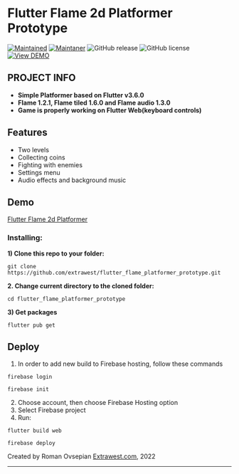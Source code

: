 # Flutter Flame 2d Platformer Prototype
[![Maintained](https://img.shields.io/badge/Maintained%3F-yes-green.svg)](https://github.com/extrawest/flutter_flame_platformer_prototype/graphs/commit-activity)
[![Maintaner](https://img.shields.io/static/v1?label=Roman%20Ovsepian&message=Maintainer&color=red)](mailto:roman.ovsepian@extrawest.com)
![GitHub release](https://img.shields.io/badge/release-v1.0.0-blue)
![GitHub license](https://img.shields.io/github/license/Naereen/StrapDown.js.svg)
[![View DEMO](https://img.shields.io/badge/VIEW-DEMO-lightgreen.svg)](https://simpleplatformer-d9ef7.web.app)

## PROJECT INFO

- **Simple Platformer based on Flutter v3.6.0**
- **Flame 1.2.1, Flame tiled 1.6.0 and Flame audio 1.3.0**
- **Game is properly working on Flutter Web(keyboard controls)**

## Features

- Two levels
- Collecting coins
- Fighting with enemies
- Settings menu
- Audio effects and background music

## Demo

[Flutter Flame 2d Platformer](https://simpleplatformer-d9ef7.web.app/)

### Installing:

**1) Clone this repo to your folder:**

```
git clone https://github.com/extrawest/flutter_flame_platformer_prototype.git
```

**2. Change current directory to the cloned folder:**

```
cd flutter_flame_platformer_prototype
```

**3) Get packages**

```
flutter pub get
```

## Deploy

1. In order to add new build to Firebase hosting, follow these commands

```shell
firebase login
```
```shell
firebase init
```
2. Choose account, then choose Firebase Hosting option
3. Select Firebase project
4. Run:
```shell
flutter build web
```
```shell
firebase deploy
```

Created by Roman Ovsepian [Extrawest.com](https://www.extrawest.com), 2022

---
